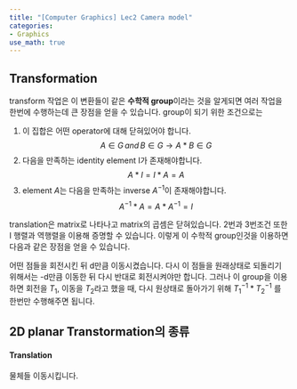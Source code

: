 ```yaml
---
title: "[Computer Graphics] Lec2 Camera model"
categories:
- Graphics
use_math: true
---
```


## Transformation
transform 작업은 이 변환들이 같은 **수학적 group**이라는 것을 알게되면 여러 작업을 한번에 수행하는데 큰 장점을 얻을 수 있습니다.
group이 되기 위한 조건으로는
1. 이 집합은 어떤 operator에 대해 닫혀있어야 합니다.
$$A \in G\,and\,B \in G \rightarrow A*B \in G$$
2. 다음을 만족하는 identity element I가 존재해야합니다.  
$$A*I=I*A=A$$
3. element $A$는 다음을 만족하는 inverse $A^{-1}$이 존재해야합니다.
$$A^{-1}*A = A*A^{-1}=I$$

translation은 matrix로 나타나고 matrix의 곱셈은 닫혀있습니다. 2번과 3번조건 또한 I 행렬과 역행렬을 이용해 증명할 수 있습니다. 이렇게 이 수학적 group인것을 이용하면 다음과 같은 장점을 얻을 수 있습니다.

어떤 점들을 회전시킨 뒤 d만큼 이동시켰습니다. 다시 이 점들을 원래상태로 되돌리기 위해서는 -d만큼 이동한 뒤 다시 반대로 회전시켜야만 합니다. 그러나 이 group을 이용하면 회전을 $T_{1}$, 이동을 $T_{2}$라고 했을 때, 다시 원상태로 돌아가기 위해 $T_{1}^{-1} * T_{2}^{-1}$ 를 한번만 수행해주면 됩니다.

## 2D planar Transtormation의 종류
#### Translation
물체들 이동시킵니다.
